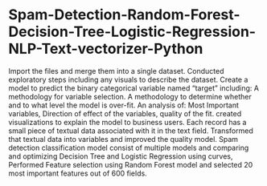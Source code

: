 # Spam-Detection-Random-Forest-Decision-Tree-Logistic-Regression-NLP-Text-vectorizer-Python
Import the files and merge them into a single dataset.
Conducted exploratory steps including any visuals to describe the dataset.
Create a model to predict the binary categorical variable named “target” including:
A methodology for variable selection.
A methodology to determine whether and to what level the model is over-fit.
An analysis of: Most Important variables, Direction of effect of the variables, quality of the fit.
created visualizations to explain the model to business users.
Each record has a small piece of textual data associated with it in the text field. Transformed that textual data into variables and improved the quality model.
Spam detection classification model consist of multiple models and comparing and optimizing Decision Tree and Logistic Regression using curves, Performed Feature selection using Random Forest model and selected 20 most important features out of 600 fields.
